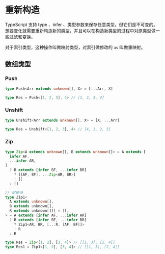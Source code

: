 # 重新构造

TypeScript 支持 type 、infer 、类型参数来保存任意类型，但它们是不可变的。想要变化就需要重新构造新的类型，并且可以在构造新类型的过程中对原类型做一些过滤和变换。

对于索引类型，这种操作叫做映射类型，对索引做修改的 `as` 叫做重映射。

## 数组类型

### Push

```ts
type Push<Arr extends unknown[], X> = [...Arr, X]

type Res = Push<[1, 2, 3], 4> // [1, 2, 3, 4]
```

### Unshift

```ts
type Unshift<Arr extends unknown[], X> = [X, ...Arr]

type Res = Unshift<[1, 2, 3], 4> // [4, 1, 2, 3]
```

### Zip

```ts
type Zip<A extends unknown[], B extends unknown[]> = A extends [
  infer AF,
  ...infer AR,
]
  ? B extends [infer BF, ...infer BR]
    ? [[AF, BF], ...Zip<AR, BR>]
    : []
  : []

// 尾递归
type Zip1<
  A extends unknown[],
  B extends unknown[],
  R extends unknown[][] = [],
> = A extends [infer AF, ...infer AR]
  ? B extends [infer BF, ...infer BR]
    ? Zip1<AR, BR, [...R, [AF, BF]]>
    : R
  : R

type Res = Zip<[1, 2], [3, 4]> // [[1, 3], [2, 4]]
type Res1 = Zip1<[1, 2], [3, 4]> // [[1, 3], [2, 4]]
```
